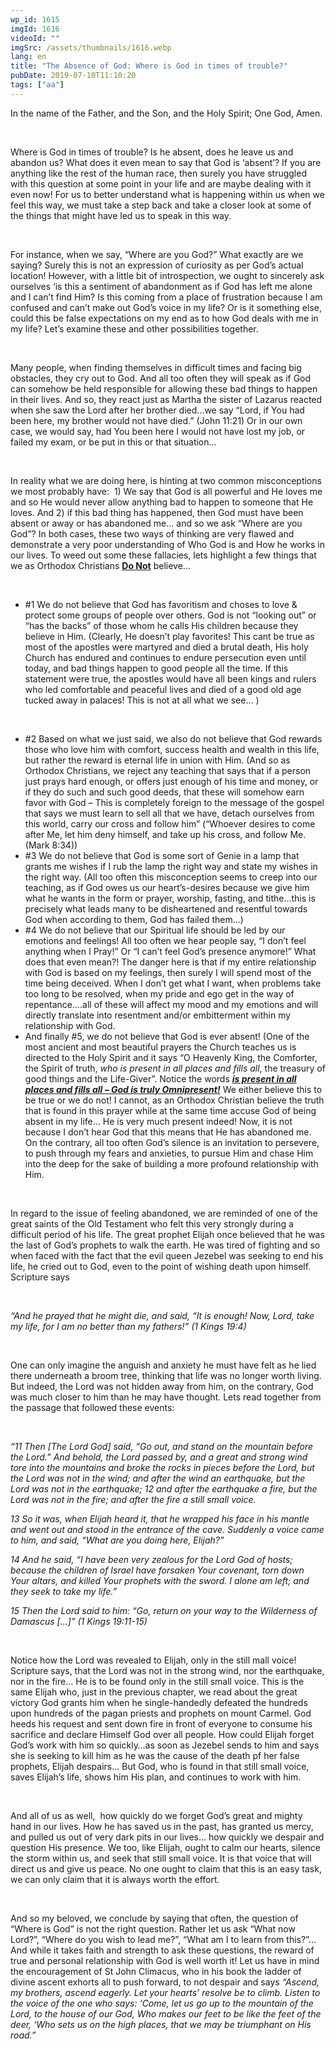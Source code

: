 ```yaml
---
wp_id: 1615
imgId: 1616
videoId: ""
imgSrc: /assets/thumbnails/1616.webp
lang: en
title: "The Absence of God: Where is God in times of trouble?"
pubDate: 2019-07-10T11:10:20
tags: ["aa"]
---
```


<p>In the name of the Father, and the Son, and the Holy Spirit; One God, Amen.</p>
<p>&nbsp;</p>
<p>Where is God in times of trouble? Is he absent, does he leave us and abandon us? What does it even mean to say that God is ‘absent’? If you are anything like the rest of the human race, then surely you have struggled with this question at some point in your life and are maybe dealing with it even now! For us to better understand what is happening within us when we feel this way, we must take a step back and take a closer look at some of the things that might have led us to speak in this way.</p>
<p>&nbsp;</p>
<p>For instance, when we say, “Where are you God?” What exactly are we saying? Surely this is not an expression of curiosity as per God’s actual location! However, with a little bit of introspection, we ought to sincerely ask ourselves ‘is this a sentiment of abandonment as if God has left me alone and I can’t find Him? Is this coming from a place of frustration because I am confused and can’t make out God’s voice in my life? Or is it something else, could this be false expectations on my end as to how God deals with me in my life? Let’s examine these and other possibilities together.</p>
<p>&nbsp;</p>
<p>Many people, when finding themselves in difficult times and facing big obstacles, they cry out to God. And all too often they will speak as if God can somehow be held responsible for allowing these bad things to happen in their lives. And so, they react just as Martha the sister of Lazarus reacted when she saw the Lord after her brother died…we say “Lord, if You had been here, my brother would not have died.” (John 11:21) Or in our own case, we would say, had You been here I would not have lost my job, or failed my exam, or be put in this or that situation…</p>
<p>&nbsp;</p>
<p>In reality what we are doing here, is hinting at two common misconceptions we most probably have:  1) We say that God is all powerful and He loves me and so He would never allow anything bad to happen to someone that He loves. And 2) if this bad thing has happened, then God must have been absent or away or has abandoned me… and so we ask “Where are you God”? In both cases, these two ways of thinking are very flawed and demonstrate a very poor understanding of Who God is and How he works in our lives. To weed out some these fallacies, lets highlight a few things that we as Orthodox Christians <strong><u>Do Not</u></strong> believe…</p>
<p>&nbsp;</p>
<ul>
<li>#1 We do not believe that God has favoritism and choses to love &amp; protect some groups of people over others. God is not “looking out” or “has the backs” of those whom he calls His children because they believe in Him. (Clearly, He doesn’t play favorites! This cant be true as most of the apostles were martyred and died a brutal death, His holy Church has endured and continues to endure persecution even until today, and bad things happen to good people all the time. If this statement were true, the apostles would have all been kings and rulers who led comfortable and peaceful lives and died of a good old age tucked away in palaces! This is not at all what we see… )</li>
</ul>
<p>&nbsp;</p>
<ul>
<li>#2 Based on what we just said, we also do not believe that God rewards those who love him with comfort, success health and wealth in this life, but rather the reward is eternal life in union with Him. (And so as Orthodox Christians, we reject any teaching that says that if a person just prays hard enough, or offers just enough of his time and money, or if they do such and such good deeds, that these will somehow earn favor with God – This is completely foreign to the message of the gospel that says we must learn to sell all that we have, detach ourselves from this world, carry our cross and follow him” (“Whoever desires to come after Me, let him deny himself, and take up his cross, and follow Me. (Mark 8:34))</li>
<li>#3 We do not believe that God is some sort of Genie in a lamp that grants me wishes if I rub the lamp the right way and state my wishes in the right way. (All too often this misconception seems to creep into our teaching, as if God owes us our heart’s-desires because we give him what he wants in the form or prayer, worship, fasting, and tithe…this is precisely what leads many to be disheartened and resentful towards God when according to them, God has failed them…)</li>
<li>#4 We do not believe that our Spiritual life should be led by our emotions and feelings! All too often we hear people say, “I don’t feel anything when I Pray!” Or “I can’t feel God’s presence anymore!” What does that even mean?! The danger here is that if my entire relationship with God is based on my feelings, then surely I will spend most of the time being deceived. When I don’t get what I want, when problems take too long to be resolved, when my pride and ego get in the way of repentance….all of these will affect my mood and my emotions and will directly translate into resentment and/or embitterment within my relationship with God.</li>
<li>And finally #5, we do not believe that God is ever absent! (One of the most ancient and most beautiful prayers the Church teaches us is directed to the Holy Spirit and it says “O Heavenly King, the Comforter, the Spirit of truth, <em>who is present in all places and fills all</em>, the treasury of good things and the Life-Giver”. Notice the words <strong><em><u>is present in all places and fills all – God is truly Omnipresent!</u></em></strong> We either believe this to be true or we do not! I cannot, as an Orthodox Christian believe the truth that is found in this prayer while at the same time accuse God of being absent in my life… He is very much present indeed! Now, it is not because I don’t hear God that this means that He has abandoned me. On the contrary, all too often God’s silence is an invitation to persevere, to push through my fears and anxieties, to pursue Him and chase Him into the deep for the sake of building a more profound relationship with Him.</li>
</ul>
<p>&nbsp;</p>
<p>In regard to the issue of feeling abandoned, we are reminded of one of the great saints of the Old Testament who felt this very strongly during a difficult period of his life. The great prophet Elijah once believed that he was the last of God’s prophets to walk the earth. He was tired of fighting and so when faced with the fact that the evil queen Jezebel was seeking to end his life, he cried out to God, even to the point of wishing death upon himself. Scripture says</p>
<p><em> </em></p>
<p><em>“And he prayed that he might die, and said, “It is enough! Now, Lord, take my life, for I am no better than my fathers!” (1 Kings 19:4)</em></p>
<p>&nbsp;</p>
<p>One can only imagine the anguish and anxiety he must have felt as he lied there underneath a broom tree, thinking that life was no longer worth living. But indeed, the Lord was not hidden away from him, on the contrary, God was much closer to him than he may have thought. Lets read together from the passage that followed these events:</p>
<p>&nbsp;</p>
<p><em>“11 Then [The Lord God] said, “Go out, and stand on the mountain before the Lord.” And behold, the Lord passed by, and a great and strong wind tore into the mountains and broke the rocks in pieces before the Lord, but the Lord was not in the wind; and after the wind an earthquake, but the Lord was not in the earthquake; 12 and after the earthquake a fire, but the Lord was not in the fire; and after the fire a still small voice.</em></p>
<p><em>13 So it was, when Elijah heard it, that he wrapped his face in his mantle and went out and stood in the entrance of the cave. Suddenly a voice came to him, and said, “What are you doing here, Elijah?”</em></p>
<p><em>14 And he said, “I have been very zealous for the Lord God of hosts; because the children of Israel have forsaken Your covenant, torn down Your altars, and killed Your prophets with the sword. I alone am left; and they seek to take my life.”</em></p>
<p><em>15 Then the Lord said to him: “Go, return on your way to the Wilderness of Damascus […]” (1 Kings 19:11-15) </em></p>
<p>&nbsp;</p>
<p>Notice how the Lord was revealed to Elijah, only in the still mall voice! Scripture says, that the Lord was not in the strong wind, nor the earthquake, nor in the fire… He is to be found only in the still small voice. This is the same Elijah who, just in the previous chapter, we read about the great victory God grants him when he single-handedly defeated the hundreds upon hundreds of the pagan priests and prophets on mount Carmel. God heeds his request and sent down fire in front of everyone to consume his sacrifice and declare Himself God over all people. How could Elijah forget God’s work with him so quickly…as soon as Jezebel sends to him and says she is seeking to kill him as he was the cause of the death pf her false prophets, Elijah despairs… But God, who is found in that still small voice, saves Elijah’s life, shows him His plan, and continues to work with him.</p>
<p>&nbsp;</p>
<p>And all of us as well,  how quickly do we forget God’s great and mighty hand in our lives. How he has saved us in the past, has granted us mercy, and pulled us out of very dark pits in our lives… how quickly we despair and question His presence. We too, like Elijah, ought to calm our hearts, silence the storm within us, and seek that still small voice. It is that voice that will direct us and give us peace. No one ought to claim that this is an easy task, we can only claim that it is always worth the effort.</p>
<p>&nbsp;</p>
<p>And so my beloved, we conclude by saying that often, the question of “Where is God” is not the right question. Rather let us ask “What now Lord?”, “Where do you wish to lead me?”, “What am I to learn from this?”… And while it takes faith and strength to ask these questions, the reward of true and personal relationship with God is well worth it! Let us have in mind the encouragement of St John Climacus, who in his book the ladder of divine ascent exhorts all to push forward, to not despair and says <em>“Ascend, my brothers, ascend eagerly. Let your hearts&#8217; resolve be to climb. Listen to the voice of the one who says: &#8216;Come, let us go up to the mountain of the Lord, to the house of our God, Who makes our feet to be like the feet of the deer, &#8216;Who sets us on the high places, that we may be triumphant on His road.”</em></p>
